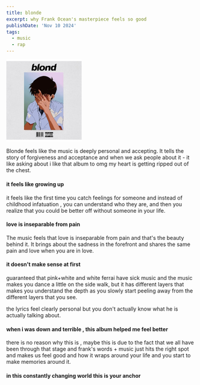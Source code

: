 ```yaml
---
title: blonde
excerpt: why Frank Ocean's masterpiece feels so good
publishDate: 'Nov 10 2024'
tags:
  - music
  - rap
---
```


<img src="/public/blonde-review/_ (2).jpeg"  width="200" alt="blonde" />

Blonde feels like the music is deeply personal and accepting. It tells the story of forgiveness and acceptance and when we ask people about it - it like asking about i like that album to omg my heart is getting ripped out of the chest.

#### it feels like growing up

it feels like the first time you catch feelings for someone and instead of childhood infatuation , you can understand who they are, and then you realize that you could be better off without someone in your life.

#### love is inseparable from pain

The music feels that love is inseparable from pain and that's the beauty behind it. It brings about the sadness in the forefront and shares the same pain and love when you are in love.

#### it doesn't make sense at first

guaranteed that pink+white and white ferrai have sick music and the music makes you dance a little on the side walk, but it has different layers that makes you understand the depth as you slowly start peeling away from the different layers that you see.

the lyrics feel clearly personal but you don't actually know what he is actually talking about.

#### when i was down and terrible , this album helped me feel better

there is no reason why this is , maybe this is due to the fact that we all have been through that stage and frank's words + music just hits the right spot and makes us feel good and how it wraps around your life and you start to make memories around it.

#### in this constantly changing world this is your anchor

